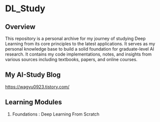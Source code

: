 # DL_Study

## Overview
This repository is a personal archive for my journey of studying Deep Learning from its core principles to the latest applications. It serves as my personal knowledge base to build a solid foundation for graduate-level AI research. It contains my code implementations, notes, and insights from various sources including textbooks, papers, and online courses.

## My AI-Study Blog 
https://wagyu0923.tistory.com/

## Learning Modules
1. Foundations : Deep Learning From Scratch
